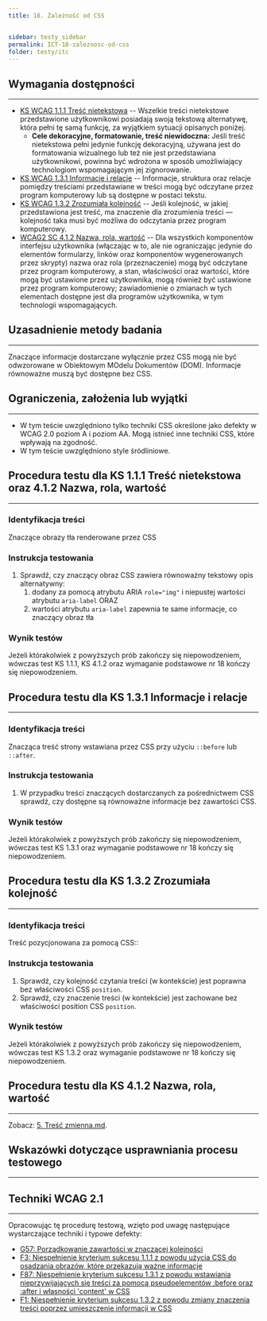 ```yaml
---
title: 18. Zależność od CSS


sidebar: testy_sidebar
permalink: ICT-18-zaleznosc-od-css
folder: testy/itc
---
```




## Wymagania dostępności
---------------------
-   [KS WCAG 1.1.1 Treść nietekstowa](https://wcag.lepszyweb.pl/#non-text-content) -- Wszelkie treści nietekstowe przedstawione użytkownikowi posiadają swoją tekstową alternatywę, która pełni tę samą funkcję, za wyjątkiem sytuacji opisanych poniżej.
    -   **Cele dekoracyjne, formatowanie, treść niewidoczna:** Jeśli treść nietekstowa pełni jedynie funkcję dekoracyjną, używana jest do formatowania wizualnego lub też nie jest przedstawiana użytkownikowi, powinna być wdrożona w sposób umożliwiający technologiom wspomagającym jej zignorowanie.
-   [KS WCAG 1.3.1 Informacje i relacje](https://wcag.lepszyweb.pl/#info-and-relationships) -- Informacje, struktura oraz relacje pomiędzy treściami przedstawiane w treści mogą być odczytane przez program komputerowy lub są dostępne w postaci tekstu.
-   [KS WCAG 1.3.2 Zrozumiała kolejność](https://wcag.lepszyweb.pl/#meaningful-sequence) -- Jeśli kolejność, w jakiej przedstawiona jest treść, ma znaczenie dla zrozumienia treści — kolejność taka musi być możliwa do odczytania przez program komputerowy.
-   [WCAG2 SC 4.1.2 Nazwa, rola, wartość](https://wcag.lepszyweb.pl/#name-role-value) -- Dla wszystkich komponentów interfejsu użytkownika (włączając w to, ale nie ograniczając jedynie do elementów formularzy, linków oraz komponentów wygenerowanych przez skrypty) nazwa oraz rola (przeznaczenie) mogą być odczytane przez program komputerowy, a stan, właściwości oraz wartości, które mogą być ustawione przez użytkownika, mogą również być ustawione przez program komputerowy; zawiadomienie o zmianach w tych elementach dostępne jest dla programów użytkownika, w tym technologii wspomagających.

## Uzasadnienie metody badania
------------------------------
Znaczące informacje dostarczane wyłącznie przez CSS mogą nie być odwzorowane w Obiektowym MOdelu Dokumentów (DOM). Informacje równoważne muszą być dostępne bez CSS.


## Ograniczenia, założenia lub wyjątki
---------------------------------------
-   W tym teście uwzględniono tylko techniki CSS określone jako defekty w WCAG 2.0 poziom A i poziom AA. Mogą istnieć inne techniki CSS, które wpływają na zgodność.
-   W tym teście uwzględniono style śródliniowe.

## Procedura testu dla KS 1.1.1 Treść nietekstowa oraz 4.1.2 Nazwa, rola, wartość
------------------------------------------------------------------------

### Identyfikacja treści
Znaczące obrazy tła renderowane przez CSS

### Instrukcja testowania
1.  Sprawdź, czy znaczący obraz CSS zawiera równoważny tekstowy opis alternatywny:
    1.  dodany za pomocą atrybutu ARIA `role="img"` i niepustej wartości atrybutu `aria-label` ORAZ
    2.  wartości atrybutu `aria-label` zapewnia te same informacje, co znaczący obraz tła

### Wynik testów
Jeżeli którakolwiek z powyższych prób zakończy się niepowodzeniem, wówczas test KS 1.1.1, KS 4.1.2  oraz wymaganie podstawowe nr 18 kończy się niepowodzeniem.

## Procedura testu dla KS 1.3.1 Informacje i relacje
---------------------------------------------------

### Identyfikacja treści
Znacząca treść strony wstawiana przez CSS przy użyciu `::before` lub `::after`.

### Instrukcja testowania
1.  W przypadku treści znaczących dostarczanych za pośrednictwem CSS sprawdź, czy dostępne są równoważne informacje bez zawartości CSS.

### Wynik testów
Jeżeli którakolwiek z powyższych prób zakończy się niepowodzeniem, wówczas test KS 1.3.1  oraz wymaganie podstawowe nr 18 kończy się niepowodzeniem.

## Procedura testu dla KS 1.3.2 Zrozumiała kolejność
---------------------------------------------------

### Identyfikacja treści
Treść pozycjonowana za pomocą CSS::

### Instrukcja testowania
1.  Sprawdź, czy kolejność czytania treści (w kontekście) jest poprawna bez właściwości CSS `position`.
2.  Sprawdź, czy znaczenie treści (w kontekście) jest zachowane bez właściwości position CSS `position`.

### Wynik testów
Jeżeli którakolwiek z powyższych prób zakończy się niepowodzeniem, wówczas test KS 1.3.2 oraz wymaganie podstawowe nr 18 kończy się niepowodzeniem.

## Procedura testu dla KS 4.1.2 Nazwa, rola, wartość
-----------------------------------------------
Zobacz: [5. Treść zmienna.md](testy/ICT_05_tresc-zmienna.md).

##  Wskazówki dotyczące usprawniania procesu testowego
---------------------------------------------
## Techniki WCAG 2.1
---------------------
Opracowując tę procedurę testową, wzięto pod uwagę następujące wystarczające techniki i typowe defekty:
-   [G57: Porządkowanie zawartości w znaczącej kolejności](https://www.w3.org/TR/WCAG20-TECHS/G57.html)
-   [F3: Niespełnienie kryterium sukcesu 1.1.1 z powodu użycia CSS do osadzania obrazów, które przekazują ważne informacje](https://www.w3.org/TR/WCAG20-TECHS/F3.html)
-   [F87: Niespełnienie kryterium sukcesu 1.3.1 z powodu wstawiania nieprzywijających się treści za pomocą pseudoelementów :before oraz :after i własności 'content' w CSS](https://www.w3.org/TR/WCAG20-TECHS/F87.html)
-   [F1: Niespełnienie kryterium sukcesu 1.3.2 z powodu zmiany znaczenia treści poprzez umieszczenie informacji w CSS](https://www.w3.org/TR/WCAG20-TECHS/F1.html)
